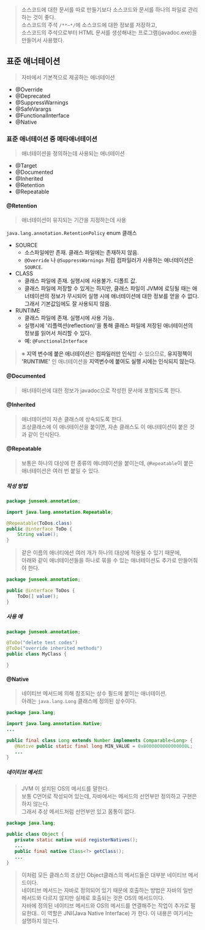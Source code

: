 
> 소스코드에 대한 문서를 따로 만들기보다 소스코드와 문서를 하나의 파일로 관리하는 것이 좋다.  
> 소스코드의 주석 `/**~*/`에 소스코드에 대한 정보를 저장하고,  
> 소스코드의 주석으로부터 HTML 문서를 생성해내는 프로그램(javadoc.exe)을 만들어서 사용했다. 

## 표준 애너테이션

> 자바에서 기본적으로 제공하는 애너테이션  

 - @Override
 - @Deprecated
 - @SuppressWarnings
 - @SafeVarargs
 - @FunctionalInterface
 - @Native

### 표준 애너테이션 중 메타애너테이션

> 애너테이션을 정의하는데 사용되는 애너테이션

 - @Target
 - @Documented
 - @Inherited
 - @Retention
 - @Repeatable
 

#### @Retention

> 애너테이션이 유지되는 기간을 지정하는데 사용

`java.lang.annotation.RetentionPolicy` enum 클래스

 - SOURCE  
   - 소스파일에만 존재. 클래스 파일에는 존재하지 않음.  
   - `@Override` 나 `@SuppressWarnings` 처럼 컴파일러가 사용하는 애너테이션은 `SOURCE`.  
 - CLASS  
   - 클래스 파일에 존재. 실행시에 사용불가. 디폴트 값.  
   - 클래스 파일에 저장할 수 있게는 하지만, 클래스 파일이 JVM에 로딩될 때는 애너테이션의 정보가 무시되어 
   실행 시에 애너테이션에 대한 정보를 얻을 수 없다. 그래서 기본값임에도 잘 사용되지 않음.  
 - RUNTIME 
   - 클래스 파일에 존재. 실행시에 사용 가능.  
   - 실행시에 '리플렉션(reflection)'을 통해 클래스 파일에 저장된 애너테이션의 정보를 읽어서 처리할 수 있다.  
   - 예: `@FunctionalInterface`  

> ※ **지역 변수에 붙은 애너테이션**은 **컴파일러만 인식**할 수 있으므로, 
**유지정책이 'RUNTIME'** 인 애너테이션을 **지역변수에 붙여도 실행 시에는 인식되지 않는다.**  

#### @Documented

> 애너테이션에 대한 정보가 javadoc으로 작성한 문서에 포함되도록 한다.  

#### @Inherited

> 애너테이션이 자손 클래스에 상속되도록 한다.  
> 조상클래스에 이 애너테이션을 붙이면, 자손 클래스도 이 애너테이션이 붙은 것과 같이 인식된다.  

#### @Repeatable

> 보통은 하나의 대상에 한 종류의 애너테이션을 붙이는데, `@Repeatable`이 붙은 애너테이션은 여러 번 붙일 수 있다.  

##### 작성 방법
~~~java
package junseok.annotation;

import java.lang.annotation.Repeatable;

@Repeatable(ToDos.class)
public @interface ToDo {
	String value();
}
~~~

> 같은 이름의 애너티에션 여러 개가 하나의 대상에 적용될 수 있기 때문에,  
> 아래와 같이 애너테이션들을 하나로 묶을 수 있는 애너테이션도 추가로 만들어줘야 한다.
~~~java
package junseok.annotation;

public @interface ToDos {
	ToDo[] value();
}
~~~

##### 사용 예
~~~java
package junseok.annotation;

@ToDo("delete test codes")
@ToDo("override inherited methods")
public class MyClass {

}
~~~
   
#### @Native

> 네이티브 메서드에 의해 참조되는 상수 필드에 붙이는 애너테이션.  
> 아래는 `java.lang.Long` 클래스에 정의된 상수이다.  
~~~java
package java.lang;

import java.lang.annotation.Native;
...

public final class Long extends Number implements Comparable<Long> {
   @Native public static final long MIN_VALUE = 0x8000000000000000L;
   ...
}
~~~

##### 네이티브 메서드
> JVM 이 설치된 OS의 메서드를 말한다.  
> 보통 C언어로 작성되어 있는데, 자바에서는 메서드의 선언부만 정의하고 구현은 하지 않는다.  
> 그래서 추상 메서드처럼 선언부만 있고 몸통이 없다.  

~~~java
package java.lang;

public class Object {
   private static native void registerNatives();
   ...
   public final native Class<?> getClass();
   ...
}
~~~

> 이처럼 모든 클래스의 조상인 Object클래스의 메서드들은 대부분 네이티브 메서드이다.  
> 네이티브 메서드는 자바로 정의되어 있기 때문에 호출하는 방법은 자바의 일반 메서드와 다르지 않지만 실제로 호출되는 것은 OS의 메서드이다.  
> 자바에 정의된 네이티브 메서드와 OS의 메서드를 연결해주는 작업이 추가로 필요한대..
> 이 역할은 JNI(Java Native Interface) 가 한다. 이 내용은 여기서는 설명하지 않는다.  






   
